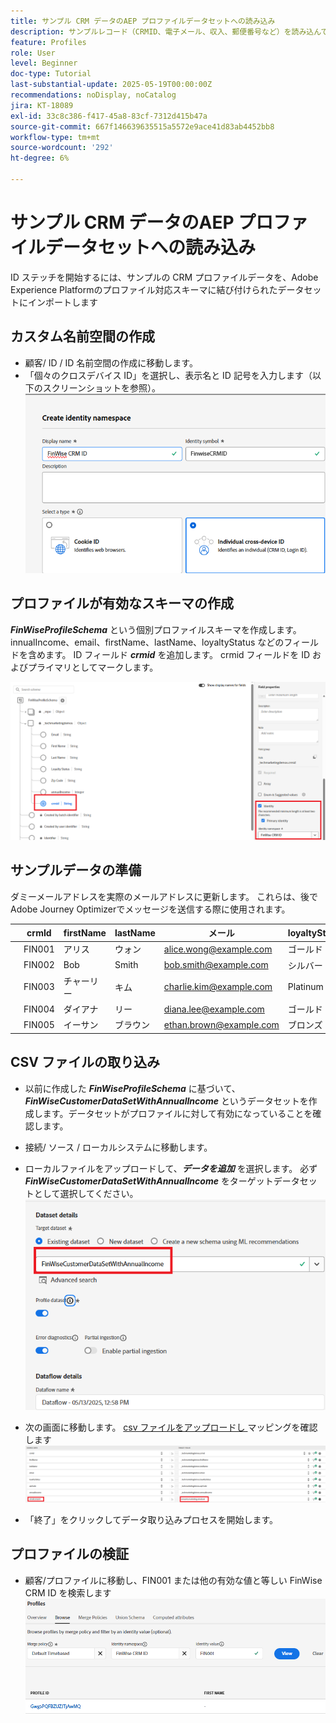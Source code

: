 ```yaml
---
title: サンプル CRM データのAEP プロファイルデータセットへの読み込み
description: サンプルレコード（CRMID、電子メール、収入、郵便番号など）を読み込んで、ECID などの共有識別子に基づいて、AEPがそれらのプロファイルを匿名 web 訪問者と正しくステッチできるかどうかを検証します。
feature: Profiles
role: User
level: Beginner
doc-type: Tutorial
last-substantial-update: 2025-05-19T00:00:00Z
recommendations: noDisplay, noCatalog
jira: KT-18089
exl-id: 33c8c386-f417-45a8-83cf-7312d415b47a
source-git-commit: 667f146639635515a5572e9ace41d83ab4452bb8
workflow-type: tm+mt
source-wordcount: '292'
ht-degree: 6%

---
```


# サンプル CRM データのAEP プロファイルデータセットへの読み込み

ID ステッチを開始するには、サンプルの CRM プロファイルデータを、Adobe Experience Platformのプロファイル対応スキーマに結び付けられたデータセットにインポートします

## カスタム名前空間の作成

* 顧客/ ID / ID 名前空間の作成に移動します。
* 「個々のクロスデバイス ID」を選択し、表示名と ID 記号を入力します（以下のスクリーンショットを参照）。
  ![custom-namespace](assets/custom-namespace.png)

## プロファイルが有効なスキーマの作成

**_FinWiseProfileSchema_** という個別プロファイルスキーマを作成します。 innualIncome、email、firstName、lastName、loyaltyStatus などのフィールドを含めます。
ID フィールド **_crmid_** を追加します。 crmid フィールドを ID およびプライマリとしてマークします。


![profile-schema](assets/finwise-profile-schema.png)

## サンプルデータの準備

ダミーメールアドレスを実際のメールアドレスに更新します。 これらは、後でAdobe Journey Optimizerでメッセージを送信する際に使用されます。

|   | crmId | firstName | lastName | メール | loyaltyStatus | zipCode | annualIncome |
|---|--------|-----------|----------|-------------------------|---------------|---------|--------------|
|   | FIN001 | アリス | ウォン | alice.wong@example.com | ゴールド | 92128 | 120000 |
|   | FIN002 | Bob | Smith | bob.smith@example.com | シルバー | 92126 | 85000 |
|   | FIN003 | チャーリー | キム | charlie.kim@example.com | Platinum | 60614 | 175000 |
|   | FIN004 | ダイアナ | リー | diana.lee@example.com | ゴールド | 30303 | 98000 |
|   | FIN005 | イーサン | ブラウン | ethan.brown@example.com | ブロンズ | 75201 | 60000 |

## CSV ファイルの取り込み

* 以前に作成した **_FinWiseProfileSchema_** に基づいて、**_FinWiseCustomerDataSetWithAnnualIncome_** というデータセットを作成します。データセットがプロファイルに対して有効になっていることを確認します。

* 接続/ ソース / ローカルシステムに移動します。
* ローカルファイルをアップロードして、**_データを追加_** を選択します。 必ず _**FinWiseCustomerDataSetWithAnnualIncome**_ をターゲットデータセットとして選択してください。
  ![ingest-csv](assets/ingest-csv-into-dataset.png)
* 次の画面に移動します。 [csv ファイルをアップロードし ](assets/finwise_profiles.csv) マッピングを確認します
  ![ マッピング ](assets/mappings.png)

* 「終了」をクリックしてデータ取り込みプロセスを開始します。

## プロファイルの検証

* 顧客/プロファイルに移動し、FIN001 または他の有効な値と等しい FinWise CRM ID を検索します
  ![verify-profile](assets/verify-profiles.png)
